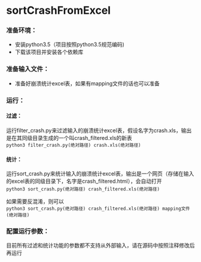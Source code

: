 # sortCrashFromExcel
### 准备环境：
- 安装python3.5（项目按照python3.5规范编码)
- 下载该项目并安装各个依赖库
### 准备输入文件：
- 准备好崩溃统计excel表，如果有mapping文件的话也可以准备
### 运行：
#### 过滤：
运行filter_crash.py来过滤输入的崩溃统计excel表，假设名字为crash.xls，输出是在其同级目录生成的一个叫crash_filtered.xls的新表　　
<br>```python3 filter_crash.py(绝对路径) crash.xls(绝对路径)```
#### 统计：
运行sort_crash.py来统计输入的崩溃统计excel表，输出是一个网页（存储在输入的excel表的同级目录下，名字是crash_filtered.html），会自动打开
<br>```python3 sort_crash.py(绝对路径) crash_filtered.xls(绝对路径)```　　

如果需要反混淆，则可以
<br>```python3 sort_crash.py(绝对路径) crash_filtered.xls(绝对路径) mapping文件(绝对路径)```
### 配置运行参数：
目前所有过滤和统计功能的参数都不支持从外部输入，请在源码中按照注释修改后再运行
